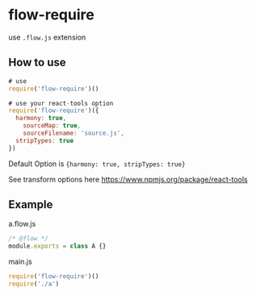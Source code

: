 # flow-require


use `.flow.js` extension

## How to use


```js
# use
require('flow-require')()

# use your react-tools option
require('flow-require')({
  harmony: true,
	sourceMap: true,
	sourceFilename: 'source.js',
  stripTypes: true
})
```

Default Option is `{harmony: true, stripTypes: true}`

See transform options here https://www.npmjs.org/package/react-tools

## Example

a.flow.js

```js
/* @flow */
module.exports = class A {}
```

main.js

```js
require('flow-require')()
require('./a')
```

